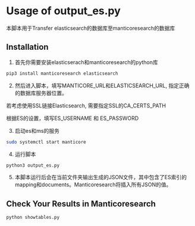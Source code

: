 # Usage of output_es.py
本脚本用于Transfer elasticsearch的数据库至manticoresearch的数据库

## Installation
1. 首先你需要安装elasticserach和manticoresearch的python库

```bash
pip3 install manticoresearch elasticsearch
```

2. 然后进入脚本，填写MANTICORE_URL和ELASTICSEARCH_URL, 指定正确的数据库服务器位置。

若考虑使用SSL链接Elasticsearch, 需要指定SSL的CA_CERTS_PATH

根据ES的设置，填写ES_USERNAME 和 ES_PASSWORD

3. 启动es和ms的服务

```bash
sudo systemctl start manticore
```

4. 运行脚本

```bash
python3 output_es.py
```

5. 本脚本运行后会在当前文件夹输出生成的JSON文件，其中包含了ES索引的mapping和documents。Manticoresearch将插入所有JSON的值。

## Check Your Results in Manticoresearch

```bash
python showtables.py
```
